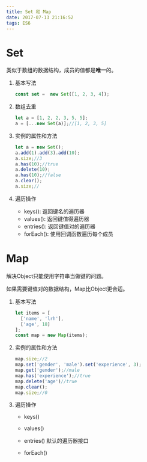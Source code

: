 ```yaml
---
title: Set 和 Map
date: 2017-07-13 21:16:52
tags: ES6
---
```




# Set

类似于数组的数据结构，成员的值都是**唯一**的。



1. 基本写法

   ```js
   const set =  new Set([1, 2, 3, 4]);

   ```

2. 数组去重

   ```js
   let a = [1, 2, 2, 3, 5, 5];
   a = [...new Set(a)];//[1, 2, 3, 5]

   ```

3. 实例的属性和方法

   ```js
   let a = new Set();
   a.add(1).add(3).add(10);
   a.size;//3
   a.has(10);//true
   a.delete(10);
   a.has(10);//false
   a.clear();
   a.size;//

   ```

4. 遍历操作

   * keys(): 返回键名的遍历器
   * values(): 返回键值得遍历器
   * entries(): 返回键值对的遍历器
   * forEach(): 使用回调函数遍历每个成员



# Map

解决Object只能使用字符串当做键的问题。

如果需要键值对的数据结构，Map比Object更合适。

1. 基本写法

   ```js
   let items = [
     ['name', 'lrh'],
     ['age', 18]
   ];
   const map = new Map(items);

   ```

2. 实例的属性和方法

   ```js
   map.size;//2
   map.set('gender', 'male').set('experience', 3);
   map.get('gender');//male
   map.has('experience');//true
   map.delete('age')//true
   map.clear();
   map.size;//0

   ```

3. 遍历操作

   * keys()

   * values()

   * entries() 默认的遍历器接口

   * forEach()

     ​